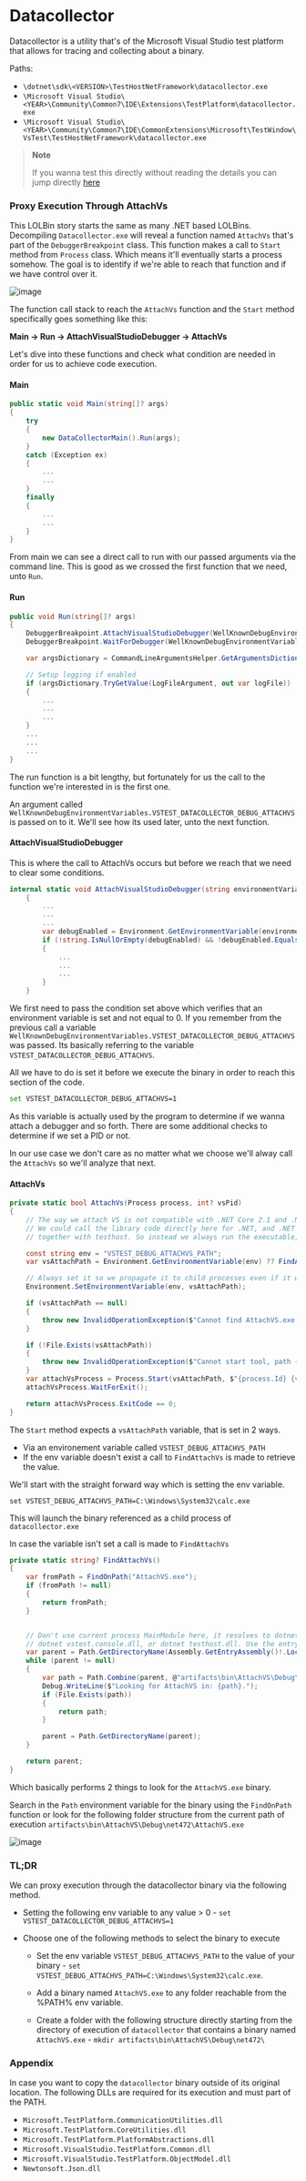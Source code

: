 # Datacollector

Datacollector is a utility that's of the Microsoft Visual Studio test platform that allows for tracing and collecting about a binary.

Paths:

- `\dotnet\sdk\<VERSION>\TestHostNetFramework\datacollector.exe`
- `\Microsoft Visual Studio\<YEAR>\Community\Common7\IDE\Extensions\TestPlatform\datacollector.exe`
- `\Microsoft Visual Studio\<YEAR>\Community\Common7\IDE\CommonExtensions\Microsoft\TestWindow\VsTest\TestHostNetFramework\datacollector.exe`

> **Note**
>
> If you wanna test this directly without reading the details you can jump directly [here](#tldr)

### Proxy Execution Through AttachVs

This LOLBin story starts the same as many .NET based LOLBins. Decompiling `Datacollector.exe` will reveal a function named `AttachVs` that's part of the `DebuggerBreakpoint` class. This function makes a call to `Start` method from `Process` class. Which means it'll eventually starts a process somehow. The goal is to identify if we're able to reach that function and if we have control over it.

![image](https://github.com/nasbench/Misc-Research/assets/8741929/47d131ba-b043-4c4b-bada-fb5565e11bea)

The function call stack to reach the `AttachVs` function and the `Start` method specifically goes something like this:

**Main -> Run -> AttachVisualStudioDebugger -> AttachVs**

Let's dive into these functions and check what condition are needed in order for us to achieve code execution.

#### Main

```c#
public static void Main(string[]? args)
{
    try
    {
        new DataCollectorMain().Run(args);
    }
    catch (Exception ex)
    {
        ...
        ...
    }
    finally
    {
        ...
        ...
    }
}
```

From main we can see a direct call to run with our passed arguments via the command line. This is good as we crossed the first function that we need, unto `Run`.

#### Run

```c#
public void Run(string[]? args)
{
    DebuggerBreakpoint.AttachVisualStudioDebugger(WellKnownDebugEnvironmentVariables.VSTEST_DATACOLLECTOR_DEBUG_ATTACHVS);
    DebuggerBreakpoint.WaitForDebugger(WellKnownDebugEnvironmentVariables.VSTEST_DATACOLLECTOR_DEBUG);

    var argsDictionary = CommandLineArgumentsHelper.GetArgumentsDictionary(args);

    // Setup logging if enabled
    if (argsDictionary.TryGetValue(LogFileArgument, out var logFile))
    {
        ...
        ...
        ...
    }
    ...
    ...
    ...
}
```

The run function is a bit lengthy, but fortunately for us the call to the function we're interested in is the first one.

An argument called `WellKnownDebugEnvironmentVariables.VSTEST_DATACOLLECTOR_DEBUG_ATTACHVS` is passed on to it. We'll see how its used later, unto the next function.

#### AttachVisualStudioDebugger

This is where the call to AttachVs occurs but before we reach that we need to clear some conditions.

```c#
internal static void AttachVisualStudioDebugger(string environmentVariable)
    {
        ...
        ...
        ...
        var debugEnabled = Environment.GetEnvironmentVariable(environmentVariable);
        if (!string.IsNullOrEmpty(debugEnabled) && !debugEnabled.Equals("0", StringComparison.Ordinal))
        {
            ...
            ...
            ...
        }
    }
```

We first need to pass the condition set above which verifies that an environment variable is set and not equal to 0. If you remember from the previous call a variable `WellKnownDebugEnvironmentVariables.VSTEST_DATACOLLECTOR_DEBUG_ATTACHVS` was passed. Its basically referring to the variable `VSTEST_DATACOLLECTOR_DEBUG_ATTACHVS`.

All we have to do is set it before we execute the binary in order to reach this section of the code.

```bash
set VSTEST_DATACOLLECTOR_DEBUG_ATTACHVS=1
```

As this variable is actually used by the program to determine if we wanna attach a debugger and so forth. There are some additional checks to determine if we set a PID or not. 

In our use case we don't care as no matter what we choose we'll alway call the `AttachVs` so we'll analyze that next.

#### AttachVs

```c#
private static bool AttachVs(Process process, int? vsPid)
{
    // The way we attach VS is not compatible with .NET Core 2.1 and .NET Core 3.1, but works in .NET Framework and .NET.
    // We could call the library code directly here for .NET, and .NET Framework, but then we would also need to package it
    // together with testhost. So instead we always run the executable, and pass path to it using env variable.

    const string env = "VSTEST_DEBUG_ATTACHVS_PATH";
    var vsAttachPath = Environment.GetEnvironmentVariable(env) ?? FindAttachVs();

    // Always set it so we propagate it to child processes even if it was not previously set.
    Environment.SetEnvironmentVariable(env, vsAttachPath);

    if (vsAttachPath == null)
    {
        throw new InvalidOperationException($"Cannot find AttachVS.exe tool.");
    }

    if (!File.Exists(vsAttachPath))
    {
        throw new InvalidOperationException($"Cannot start tool, path {vsAttachPath} does not exist.");
    }
    var attachVsProcess = Process.Start(vsAttachPath, $"{process.Id} {vsPid}");
    attachVsProcess.WaitForExit();

    return attachVsProcess.ExitCode == 0;
}
```

The `Start` method expects a `vsAttachPath` variable, that is set in 2 ways.

- Via an environement variable called `VSTEST_DEBUG_ATTACHVS_PATH`
- If the env variable doesn't exist a call to `FindAttachVs` is made to retrieve the value.

We'll start with the straight forward way which is setting the env variable.

```
set VSTEST_DEBUG_ATTACHVS_PATH=C:\Windows\System32\calc.exe
```

This will launch the binary referenced as a child process of `datacollector.exe`

In case the variable isn't set a call is made to `FindAttachVs`

```c#
private static string? FindAttachVs()
{
    var fromPath = FindOnPath("AttachVS.exe");
    if (fromPath != null)
    {
        return fromPath;
    }


    // Don't use current process MainModule here, it resolves to dotnet if you invoke
    // dotnet vstest.console.dll, or dotnet testhost.dll. Use the entry assembly instead.
    var parent = Path.GetDirectoryName(Assembly.GetEntryAssembly()!.Location);
    while (parent != null)
    {
        var path = Path.Combine(parent, @"artifacts\bin\AttachVS\Debug\net472\AttachVS.exe");
        Debug.WriteLine($"Looking for AttachVS in: {path}.");
        if (File.Exists(path))
        {
            return path;
        }

        parent = Path.GetDirectoryName(parent);
    }

    return parent;
}
```

Which basically performs 2 things to look for the `AttachVS.exe` binary.

Search in the `Path` environment variable for the binary using the `FindOnPath` function or look for the following folder structure from the current path of execution `artifacts\bin\AttachVS\Debug\net472\AttachVS.exe`

![image](https://github.com/nasbench/Misc-Research/assets/8741929/cc4d1778-a2d0-45a4-9e6c-581a01885a02)

### TL;DR

We can proxy execution through the datacollector binary via the following method.

- Setting the following env variable to any value > 0 - `set VSTEST_DATACOLLECTOR_DEBUG_ATTACHVS=1`

- Choose one of the following methods to select the binary to execute
    - Set the env variable `VSTEST_DEBUG_ATTACHVS_PATH` to the value of your binary - `set VSTEST_DEBUG_ATTACHVS_PATH=C:\Windows\System32\calc.exe`.

    - Add a binary named `AttachVS.exe` to any folder reachable from the %PATH% env variable.
    
    - Create a folder with the following structure directly starting from the directory of execution of `datacollector` that contains a binary named `AttachVS.exe` - `mkdir artifacts\bin\AttachVS\Debug\net472\`

### Appendix

In case you want to copy the `datacollector` binary outside of its original location. The following DLLs are required for its execution and must part of the PATH.

- `Microsoft.TestPlatform.CommunicationUtilities.dll`
- `Microsoft.TestPlatform.CoreUtilities.dll`
- `Microsoft.TestPlatform.PlatformAbstractions.dll`
- `Microsoft.VisualStudio.TestPlatform.Common.dll`
- `Microsoft.VisualStudio.TestPlatform.ObjectModel.dll`
- `Newtonsoft.Json.dll`
